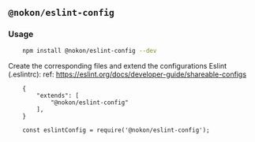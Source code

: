 ## `@nokon/eslint-config`

### Usage
```sh
    npm install @nokon/eslint-config --dev
```

Create the corresponding files and extend the configurations Eslint (.eslintrc):
ref: https://eslint.org/docs/developer-guide/shareable-configs

```
    {
        "extends": [
            "@nokon/eslint-config"
        ],
    }
```

```
    const eslintConfig = require('@nokon/eslint-config');
```